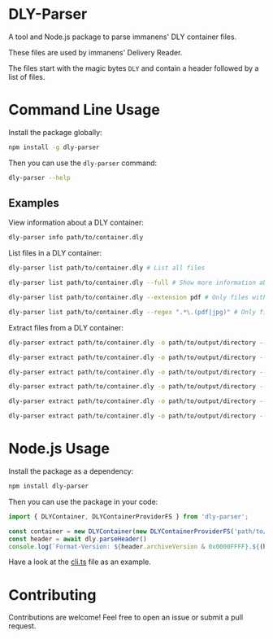 # DLY-Parser

A tool and Node.js package to parse immanens' DLY container files.

These files are used by immanens' Delivery Reader.

The files start with the magic bytes `DLY` and contain a header followed by a list of files.

# Command Line Usage

Install the package globally:

```sh
npm install -g dly-parser
```

Then you can use the `dly-parser` command:

```sh
dly-parser --help
```

## Examples

View information about a DLY container:
```sh
dly-parser info path/to/container.dly
```

List files in a DLY container:
```sh
dly-parser list path/to/container.dly # List all files

dly-parser list path/to/container.dly --full # Show more information about each file

dly-parser list path/to/container.dly --extension pdf # Only files with the .pdf extension

dly-parser list path/to/container.dly --regex ".*\.(pdf|jpg)" # Only files with the .pdf or .jpg extension
```

Extract files from a DLY container:
```sh
dly-parser extract path/to/container.dly -o path/to/output/directory --all # Extract all files

dly-parser extract path/to/container.dly -o path/to/output/directory --extension pdf # Only extract files with the .pdf extension

dly-parser extract path/to/container.dly -o path/to/output/directory --regex ".*\.(pdf|jpg)" # Only extract files with the .pdf or .jpg extension

dly-parser extract path/to/container.dly -o path/to/output/directory --index 0,1,2 # Only extract files at the specified indices

dly-parser extract path/to/container.dly -o path/to/output/directory --index 0,1,2 --extension pdf # Only extract files that are at the specified indices or have the .pdf extension

dly-parser extract path/to/container.dly -o path/to/output/directory --index 0,1,2 --extension pdf --filter-all # Only extract files that are at the specified indices and have the .pdf extension
```

# Node.js Usage

Install the package as a dependency:

```sh
npm install dly-parser
```

Then you can use the package in your code:

```js
import { DLYContainer, DLYContainerProviderFS } from 'dly-parser';

const container = new DLYContainer(new DLYContainerProviderFS('path/to/container.dly'));
const header = await dly.parseHeader()
console.log(`Format-Version: ${header.archiveVersion & 0x0000FFFF}.${(header.archiveVersion & 0xFFFF0000) >> 16}`)
```

Have a look at the [cli.ts](src/cli.ts) file as an example.

# Contributing

Contributions are welcome! Feel free to open an issue or submit a pull request.